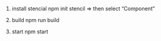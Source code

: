 
1) install stencial 
npm init stencil
⇒ then select “Component”

2) build
npm run build

3) start
npm start
